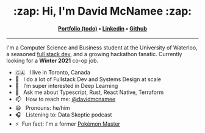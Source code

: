 <h1 align="center">:zap: Hi, I'm David McNamee :zap:</h1>
<h4 align="center">
<a href="https://davidmcnamee.xyz">Portfolio (todo)</a> &bull; 
<a href="https://www.linkedin.com/in/david-mcnamee">Linkedin</a> &bull; 
<a href="https://github.com/davidmcnamee">Github</a>
</h4>

---

I'm a Computer Science and Business student at the University of Waterloo, a seasoned [full stack dev](https://lazertechnologies.com/blog/how-to-add-localization-to-your-nextjs-app), and a growing hackathon fanatic. Currently looking for a **Winter 2021** co-op job.


- 🇨🇦 &nbsp; I live in Toronto, Canada
- 🔭 &nbsp; I do a lot of Fullstack Dev and Systems Design at scale
- 🌱 &nbsp; I’m super interested in Deep Learning
- 💬 &nbsp; Ask me about Typescript, Rust, React Native, Terraform
- 📫 &nbsp; How to reach me: [@davidmcnamee](https://www.linkedin.com/in/david-mcnamee)
- 😄 &nbsp; Pronouns: he/him
- 🎧 &nbsp; Listening to: Data Skeptic podcast
- ⚡&nbsp; Fun fact: I'm a former [Pokémon Master](https://www.durhamregion.com/community-story/3503525-pokemon-dreams-coming-true-in-pickering/)
